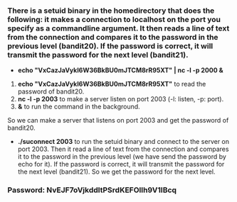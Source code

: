 ### There is a setuid binary in the homedirectory that does the following: it makes a connection to localhost on the port you specify as a commandline argument. It then reads a line of text from the connection and compares it to the password in the previous level (bandit20). If the password is correct, it will transmit the password for the next level (bandit21).

- **echo "VxCazJaVykI6W36BkBU0mJTCM8rR95XT" | nc -l -p 2000 &**

1. **echo "VxCazJaVykI6W36BkBU0mJTCM8rR95XT"** to read the password of bandit20.
2. **nc -l -p 2003** to make a server listen on port 2003 (-l: listen, -p: port).
3. **&** to run the command in the background.

So we can make a server that listens on port 2003 and get the password of bandit20.

- **./suconnect 2003** to run the setuid binary and connect to the server on port 2003. Then it read a line of text from the connection and compares it to the password in the previous level (we have send the password by echo for it). If the password is correct, it will transmit the password for the next level (bandit21). So we get the password for the next level.

### Password: NvEJF7oVjkddltPSrdKEFOllh9V1IBcq

